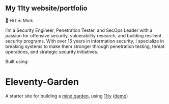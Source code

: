 ## My 11ty website/portfolio

👋 Hi I'm Mick

I’m a Security Engineer, Penetration Tester, and SecOps Leader with a passion for offensive security, vulnerability research, and building resilient security programs. With over 15 years in information security, I specialize in breaking systems to make them stronger through penetration testing, threat operations, and strategic security initiatives.

Built using:
# Eleventy-Garden
A starter site for building a [mind garden](https://www.mentalnodes.com/a-gardening-guide-for-your-mind), using [11ty](https://github.com/11ty/eleventy) ([demo](https://eleventy-garden.netlify.app/))
